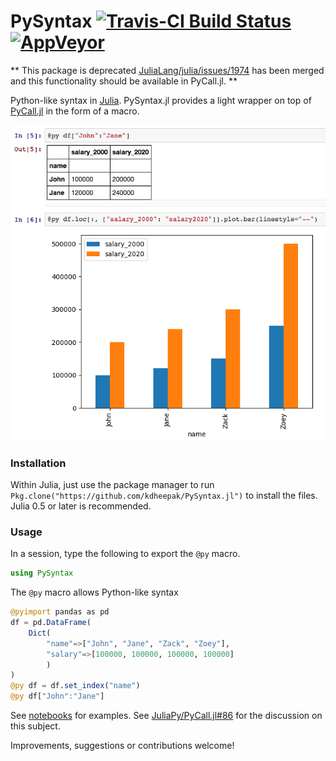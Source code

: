 # PySyntax [![Travis-CI Build Status](https://travis-ci.org/kdheepak/PySyntax.jl.svg?branch=master)](https://travis-ci.org/kdheepak/PySyntax.jl) [![AppVeyor](https://img.shields.io/appveyor/ci/gruntjs/grunt.svg)](https://ci.appveyor.com/project/kdheepak/pysyntax-jl)

** This package is deprecated [JuliaLang/julia/issues/1974](https://github.com/JuliaLang/julia/issues/1974) has been merged and this functionality should be available in PyCall.jl. **

Python-like syntax in [Julia](https://github.com/JuliaLang/julia). PySyntax.jl provides a light wrapper on top of [PyCall.jl](https://github.com/JuliaPy/PyCall.jl) in the form of a macro.

![](./img/screenshot.png)

### Installation

Within Julia, just use the package manager to run `Pkg.clone("https://github.com/kdheepak/PySyntax.jl")` to install the files.
Julia 0.5 or later is recommended.

### Usage

In a session, type the following to export the `@py` macro.

```julia
using PySyntax
```

The `@py` macro allows Python-like syntax

```julia
@pyimport pandas as pd
df = pd.DataFrame(
    Dict(
        "name"=>["John", "Jane", "Zack", "Zoey"],
        "salary"=>[100000, 100000, 100000, 100000]
        )
)
@py df = df.set_index("name")
@py df["John":"Jane"]
```

See [notebooks](./notebooks/PySyntax.jl.ipynb) for examples. See [JuliaPy/PyCall.jl#86](https://github.com/JuliaPy/PyCall.jl/issues/86) for the discussion on this subject.

Improvements, suggestions or contributions welcome!

